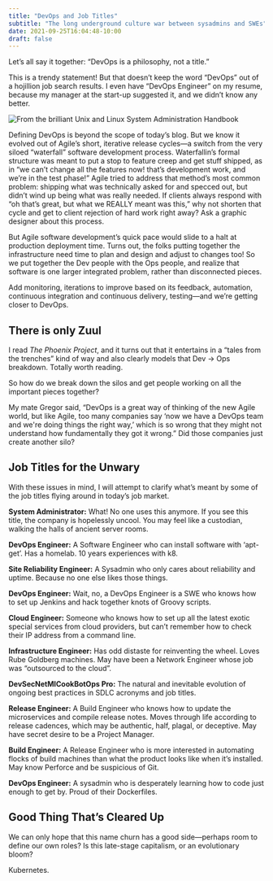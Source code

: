 ```yaml
---
title: "DevOps and Job Titles"
subtitle: "The long underground culture war between sysadmins and SWEs"
date: 2021-09-25T16:04:48-10:00
draft: false
---
```

Let’s all say it together: “DevOps is a philosophy, not a title.”

This is a trendy statement! But that doesn’t keep the word “DevOps” out of a hojillion job search results. I even have “DevOps Engineer” on my resume, because my manager at the start-up suggested it, and we didn’t know any better.

![]( /img/ualsah-devops.png "From the brilliant Unix and Linux System Administration Handbook")

Defining DevOps is beyond the scope of today’s blog. But we know it evolved out of Agile’s short, iterative release cycles—a switch from the very siloed “waterfall” software development process. Waterfallin’s formal structure was meant to put a stop to feature creep and get stuff shipped, as in “we can’t change all the features now! that’s development work, and we’re in the test phase!” Agile tried to address that method’s most common problem: shipping what was technically asked for and specced out, but didn’t wind up being what was really needed. If clients always respond with “oh that’s great, but what we REALLY meant was this,” why not shorten that cycle and get to client rejection of hard work right away? Ask a graphic designer about this process.

But Agile software development’s quick pace would slide to a halt at production deployment time. Turns out, the folks putting together the infrastructure need time to plan and design and adjust to changes too! So we put together the Dev people with the Ops people, and realize that software is one larger integrated problem, rather than disconnected pieces.

Add monitoring, iterations to improve based on its feedback, automation, continuous integration and continuous delivery, testing—and we’re getting closer to DevOps.

## There is only Zuul

I read _The Phoenix Project_, and it turns out that it entertains in a “tales from the trenches” kind of way and also clearly models that Dev → Ops breakdown. Totally worth reading.

So how do we break down the silos and get people working on all the important pieces together?

My mate Gregor said, “DevOps is a great way of thinking of the new Agile world, but like Agile, too many companies say ‘now we have a DevOps team and we're doing things the right way,’ which is so wrong that they might not understand how fundamentally they got it wrong.” Did those companies just create another silo?

## Job Titles for the Unwary

With these issues in mind, I will attempt to clarify what’s meant by some of the job titles flying around in today’s job market.

**System Administrator:** What! No one uses this anymore. If you see this title, the company is hopelessly uncool. You may feel like a custodian, walking the halls of ancient server rooms.

**DevOps Engineer:** A Software Engineer who can install software with ‘apt-get’. Has a homelab. 10 years experiences with k8.

**Site Reliability Engineer:** A Sysadmin who only cares about reliability and uptime. Because no one else likes those things.

**DevOps Engineer:** Wait, no, a DevOps Engineer is a SWE who knows how to set up Jenkins and hack together knots of Groovy scripts.

**Cloud Engineer:** Someone who knows how to set up all the latest exotic special services from cloud providers, but can’t remember how to check their IP address from a command line.

**Infrastructure Engineer:** Has odd distaste for reinventing the wheel. Loves Rube Goldberg machines. May have been a Network Engineer whose job was “outsourced to the cloud”.

**DevSecNetMICookBotOps Pro:** The natural and inevitable evolution of ongoing best practices in SDLC acronyms and job titles.

**Release Engineer:** A Build Engineer who knows how to update the microservices and compile release notes. Moves through life according to release cadences, which may be authentic, half, plagal, or deceptive. May have secret desire to be a Project Manager.

**Build Engineer:** A Release Engineer who is more interested in automating flocks of build machines than what the product looks like when it’s installed. May know Perforce and be suspicious of Git.

**DevOps Engineer:** A sysadmin who is desperately learning how to code just enough to get by. Proud of their Dockerfiles.

## Good Thing That’s Cleared Up

We can only hope that this name churn has a good side—perhaps room to define our own roles? Is this late-stage capitalism, or an evolutionary bloom?

Kubernetes.

